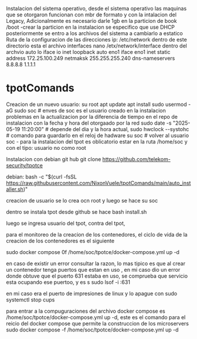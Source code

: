 Instalacion del sistema operativo, desde el sistema operativo las maquinas que se otorgaron funcionan con mbr de formato y con la intalacion del Legacy,
Adicionalmente es necesario darle 1gb en la particion de book /boot -crear la particion
en la instalacion se especifico que use DHCP posteriormente se entro a los archivos del sistema a cambiarlo a estatico
Ruta de la configuracion de las direcciones ip:
/etc/network
dentro de este directorio esta el archivo interfaces 
nano /etx/network/interface
dentro del archvio 
auto lo
iface io inet loopback
auto eno1
iface eno1 inet static
  address 172.25.100.249
  netmaksk 255.255.255.240
  dns-nameservers 8.8.8.8 1.1.1.1

# tpotComands
Creacion de un nuevo usuario:
su root
apt update
apt install sudo
usermod -aG sudo soc     # enves de soc es el usuario creado en la instalacion
problemas en la actualizacion por la diferencia de tiempo en el repo de instalacion con la fecha y hora del otorgaado por la red
sudo date -s "2025-05-19 11:20:00" # depende del dia y la hora actual,
sudo hwclock --systohc # comando para guardarlo  en el reloj de hadware
su soc # volver al usuario soc - para la instalacion del tpot es oblicatorio estar en la ruta 
/home/soc y con el tipo: usuario no como root




Instalacion con debian
git hub
git clone https://github.com/telekom-security/tpotce

debian:
bash -c "$(curl -fsSL https://raw.githubusercontent.com/NixonVuele/tpotComands/main/auto_installer.sh)"

creacion de usuario se lo crea ocn root y luego se hace su soc

dentro se instala tpot desde github
se hace bash install.sh

luego se ingresa usuario del tpot,
contra del tpot, 

para el monitoreo de la creacion de los contenedores, el ciclo de vida de la creacion de los contenedores es el siguiente

sudo docker compose 0f /home/soc/tpotce/docker-compose.yml up -d

en caso de existir un error consultar la razon, lo mas tipico es que al crear un contenedor tenga puertos que estan en uso , en mi caso dio un error 
donde obtuve que el puerto 631 estaba en uso, se comprueba que servicio esta ocupando ese puertoo, y es s
sudo lsof -i :631

en mi caso era el puerto de impresiones de linux y lo apague con 
sudo systemctl stop cups

para entrar a la compuguraciones del archivo docker compose es 
/home/soc/tpotce/docker-compose.yml up -d,
este es el comando para el reicio del docker compose que permite la construccion de los microservers
sudo docker compose -f /home/soc/tpotce/docker-compose.yml up -d


